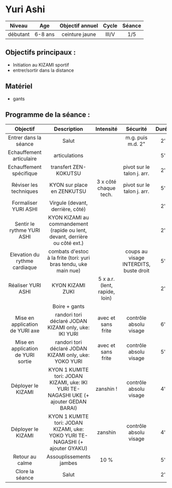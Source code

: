 # Yuri Ashi

|Niveau | Age | Objectif annuel | Cycle | Séance |
|:-:|:-:|:-:|:-:|:-:|
|débutant | 6-8 ans | ceinture jaune | III/V | 1/5 |

## Objectifs principaux :
- Initiation au KIZAMI sportif
- entrer/sortir dans la distance

## Matériel
- gants


## Programme de la séance :

| Objectif | Description | Intensité | Sécurité | Durée |
|:--------:|:-----------:|:---------:|:--------:|:-----:|
| Entrer dans la séance| Salut |  | m.g. puis m.d. 2"| 2' |
| Echauffement articulaire | articulations | | | 5' |
| Echauffement spécifique | transfert ZEN-KOKUTSU | | pivot sur le talon j. arr. | 2' |
| Réviser les techniques | KYON sur place en ZENKUTSU | 3 x côté chaque tech. | pivot sur le talon j. arr. | 5' |
| Formaliser YURI ASHI | Virgule (devant, derrière, côté)| | | 2' |
| Sentir le rythme YURI ASHI | KYON KIZAMI au commandement (rapide ou lent, devant, derrière ou côté ext.) | | | 2' |
| Elevation du rythme cardiaque | combats d'estoc à la frite (tori: yuri bras tendu, uke main nue) | | coups au visage INTERDITS, buste droit | 5' |
| Réaliser YURI ASHI | KYON KIZAMI ZUKI | 5 x a.r. (lent, rapide, loin) | | 2' |
| | Boire + gants| |
| Mise en application de YURI axe | randori tori déclaré JODAN KIZAMI only, uke: IKI YURI | avec et sans frite | contrôle absolu visage | 6' |
| Mise en application de YURI sortie | randori tori déclaré JODAN KIZAMI only, uke: YOKO YURI | avec et sans frite | contrôle absolu visage | 5' |
| Déployer le KIZAMI | KYON 1 KUMITE tori: JODAN KIZAMI, uke: IKI YURI TE-NAGASHI UKE (+ ajouter GEDAN BARAI) | zanshin ! | contrôle absolu visage | 4' |
| Déployer le KIZAMI | KYON 1 KUMITE tori: JODAN KIZAMI, uke: YOKO YURI TE-NAGASHI (+ ajouter GYAKU) | zanshin | contrôle absolu visage | 4' |
| Retour au calme | Assouplissements jambes | 10 % | | 5' |
| Clore la séance | Salut | | | 2' |